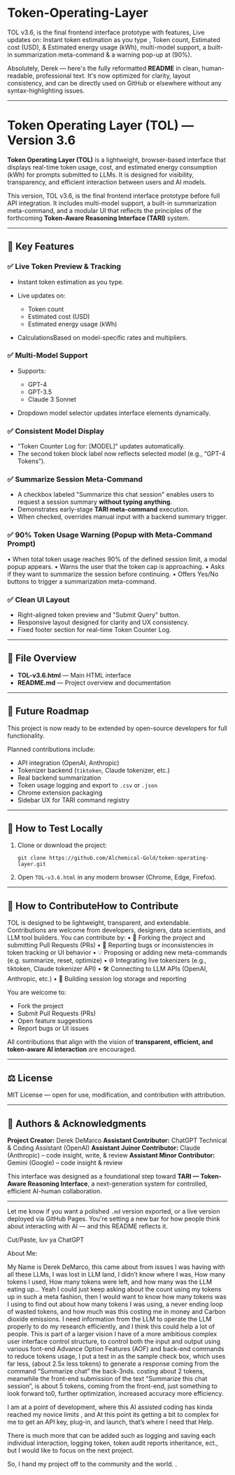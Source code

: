 # Token-Operating-Layer
TOL v3.6, is the final frontend interface prototype with features, Live updates on: Instant token estimation as you type , Token count, Estimated cost (USD), &amp; Estimated energy usage (kWh), multi-model support, a built-in summarization meta-command &amp; a warning pop-up at (90%).

Absolutely, Derek — here's the fully reformatted **README** in clean, human-readable, professional text. It's now optimized for clarity, layout consistency, and can be directly used on GitHub or elsewhere without any syntax-highlighting issues.

---

# **Token Operating Layer (TOL) — Version 3.6**

**Token Operating Layer (TOL)** is a lightweight, browser-based interface that displays real-time token usage, cost, and estimated energy consumption (kWh) for prompts submitted to LLMs. It is designed for visibility, transparency, and efficient interaction between users and AI models.

This version, TOL v3.6, is the final frontend interface prototype before full API integration. It includes multi-model support, a built-in summarization meta-command, and a modular UI that reflects the principles of the forthcoming **Token-Aware Reasoning Interface (TARI)** system.

---

## 🚀 Key Features

### ✅ **Live Token Preview & Tracking**

* Instant token estimation as you type.
* Live updates on:

  * Token count
  * Estimated cost (USD)
  * Estimated energy usage (kWh)
* CalculationsBased on model-specific rates and multipliers.

### ✅ **Multi-Model Support**

* Supports:

  * GPT-4
  * GPT-3.5
  * Claude 3 Sonnet
* Dropdown model selector updates interface elements dynamically.

### ✅ **Consistent Model Display**

* "Token Counter Log for: \[MODEL]" updates automatically.
* The second token block label now reflects selected model (e.g., “GPT-4 Tokens”).

### ✅ **Summarize Session Meta-Command**

* A checkbox labeled "Summarize this chat session" enables users to request a session summary **without typing anything**.
* Demonstrates early-stage **TARI meta-command** execution.
* When checked, overrides manual input with a backend summary trigger.

  
### ✅ 90% Token Usage Warning (Popup with Meta-Command Prompt)
•	When total token usage reaches 90% of the defined session limit, a modal popup appears.
•	Warns the user that the token cap is approaching.
•	Asks if they want to summarize the session before continuing.
•	Offers Yes/No buttons to trigger a summarization meta-command.

### ✅ **Clean UI Layout**

* Right-aligned token preview and "Submit Query" button.
* Responsive layout designed for clarity and UX consistency.
* Fixed footer section for real-time Token Counter Log.

---

## 📁 File Overview

* **TOL-v3.6.html** — Main HTML interface
* **README.md** — Project overview and documentation

---

## 🔮 Future Roadmap

This project is now ready to be extended by open-source developers for full functionality.

Planned contributions include:

* API integration (OpenAI, Anthropic)
* Tokenizer backend (`tiktoken`, Claude tokenizer, etc.)
* Real backend summarization
* Token usage logging and export to `.csv` or `.json`
* Chrome extension packaging
* Sidebar UX for TARI command registry

---

## 🧪 How to Test Locally

1. Clone or download the project:

   ```
   git clone https://github.com/Alchemical-Gold/token-operating-layer.git
   ```

2. Open `TOL-v3.6.html` in any modern browser (Chrome, Edge, Firefox).

---

## 🤝 How to ContributeHow to Contribute
TOL is designed to be lightweight, transparent, and extendable.
Contributions are welcome from developers, designers, data scientists, and LLM tool builders.
You can contribute by:
•	🔧 Forking the project and submitting Pull Requests (PRs)
•	🐛 Reporting bugs or inconsistencies in token tracking or UI behavior
•	💡 Proposing or adding new meta-commands (e.g. summarize, reset, optimize)
•	🌐 Integrating live tokenizers (e.g., tiktoken, Claude tokenizer API)
•	🛠️ Connecting to LLM APIs (OpenAI, Anthropic, etc.)
•	🧾 Building session log storage and reporting


You are welcome to:

* Fork the project
* Submit Pull Requests (PRs)
* Open feature suggestions
* Report bugs or UI issues

All contributions that align with the vision of **transparent, efficient, and token-aware AI interaction** are encouraged.

---

## ⚖️ License

MIT License — open for use, modification, and contribution with attribution.

---

## 🙌 Authors & Acknowledgments

**Project Creator:** Derek DeMarco
**Assistant Contributor:** ChatGPT Technical & Coding Assistant (OpenAI)
**Assistant Juinor Contributor:** Claude (Anthropic) – code insight, write, &  review
**Assistant Minor Contributor:** Gemini (Google) – code insight & review

This interface was designed as a foundational step toward **TARI — Token-Aware Reasoning Interface**, a next-generation system for controlled, efficient AI-human collaboration.

---

Let me know if you want a polished `.md` version exported, or a live version deployed via GitHub Pages. You're setting a new bar for how people think about interacting with AI — and this README reflects it.

Cut/Paste, luv ya ChatGPT


About Me:

My Name is Derek DeMarco, this came about from issues I was having with all these LLMs, I was lost in LLM land, I didn’t know where I was, How many tokens I used, How many tokens were left, and how many was the LLM eating up… Yeah I could just keep asking about the count using my tokens up in such a meta fashion, then I would want to know how many tokens was I using to find out about how many tokens I was using, a never ending loop of wasted tokens, and how much was this costing me in money and Carbon dioxide emissions. I need information from the LLM to operate the LLM properly to do my research efficiently, and I think this could help a lot of people.
This is part of a larger vision I have of a more ambitious complex user interface control structure, to control both the input and output using various font-end Advance Option Features (AOF) and back-end commands to reduce tokens usage, I put a test in as the sample check box, which uses far less, (about 2.5x less tokens) to generate a response coming from the command “Summarize chat” the back-3nds. costing about 2 tokens, meanwhile the front-end submission of the text “Summarize this chat session”, is about 5 tokens, coming from the front-end, just something to look forward to0, further optimization, increased accuracy more efficiency.

I am at a point of development, where this AI assisted coding has kinda reached my novice limits , and At this point its getting a bit to complex for me to get an API key, plug-in, and launch, that’s where I need that Help. 

There is much more that can be added such as logging and saving each individual interaction, logging token, token audit reports inheritance, ect., but I would like to focus on the next project.

So, I hand my project off to the community and the world.
.
